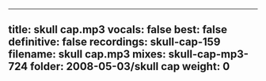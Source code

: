 
---
title: skull cap.mp3
vocals: false
best: false
definitive: false
recordings: skull-cap-159
filename: skull cap.mp3
mixes: skull-cap-mp3-724
folder: 2008-05-03/skull cap
weight: 0
---
